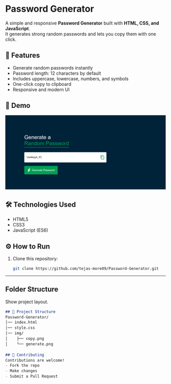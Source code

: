 # Password Generator

A simple and responsive **Password Generator** built with **HTML, CSS, and JavaScript**.  
It generates strong random passwords and lets you copy them with one click.


## 🚀 Features
- Generate random passwords instantly  
- Password length: 12 characters by default  
- Includes uppercase, lowercase, numbers, and symbols  
- One-click copy to clipboard  
- Responsive and modern UI  

## 📸 Demo
![App Screenshot](img/result.png)

## 🛠️ Technologies Used
- HTML5  
- CSS3  
- JavaScript (ES6)  

## ⚙️ How to Run
1. Clone this repository:
   ```bash
   git clone https://github.com/tejas-more09/Password-Generator.git


---

## Folder Structure<br>
Show project layout.  
```markdown
## 📂 Project Structure
Password-Generator/
│── index.html
│── style.css
│── img/
│    ├── copy.png
│    └── generate.png

## 🤝 Contributing
Contributions are welcome!  
- Fork the repo  
- Make changes  
- Submit a Pull Request


